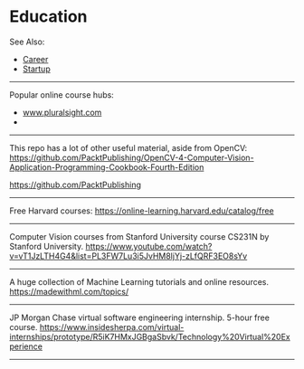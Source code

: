 # Education

See Also:

  - [Career](Career.md)
  - [Startup](Startup.md)

---

Popular online course hubs:

- www.pluralsight.com
- 

---

This repo has a lot of other useful material, aside from OpenCV:
https://github.com/PacktPublishing/OpenCV-4-Computer-Vision-Application-Programming-Cookbook-Fourth-Edition

https://github.com/PacktPublishing

---

Free Harvard courses:
https://online-learning.harvard.edu/catalog/free

---

Computer Vision courses from Stanford University 
course CS231N by Stanford University.
https://www.youtube.com/watch?v=vT1JzLTH4G4&list=PL3FW7Lu3i5JvHM8ljYj-zLfQRF3EO8sYv

---

A huge collection of Machine Learning tutorials and online resources.
https://madewithml.com/topics/

---

JP Morgan Chase virtual software engineering internship. 5-hour free course.
https://www.insidesherpa.com/virtual-internships/prototype/R5iK7HMxJGBgaSbvk/Technology%20Virtual%20Experience

---